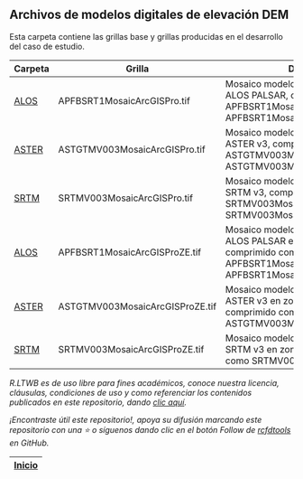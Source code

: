 ## Archivos de modelos digitales de elevación DEM

Esta carpeta contiene las grillas base y grillas producidas en el desarrollo del caso de estudio.

| Carpeta                                                           | Grilla                          | Descripción                                                                                                                                                  | Actividad                                                                     |
|-------------------------------------------------------------------|---------------------------------|--------------------------------------------------------------------------------------------------------------------------------------------------------------|-------------------------------------------------------------------------------|
| [ALOS](https://github.com/rcfdtools/R.LTWB/tree/main/.dem/ALOS)   | APFBSRT1MosaicArcGISPro.tif     | Mosaico modelo digital de elevación ALOS PALSAR, comprimido como APFBSRT1MosaicArcGISPro.part1.rar... APFBSRT1MosaicArcGISPro.part5.rar                      | [DEMAlos](https://github.com/rcfdtools/R.LTWB/tree/main/Section02/DEMAlos)    |
| [ASTER](https://github.com/rcfdtools/R.LTWB/tree/main/.dem/ASTER) | ASTGTMV003MosaicArcGISPro.tif   | Mosaico modelo digital de elevación ASTER v3, comprimido como ASTGTMV003MosaicArcGISPro.part1.rar, ASTGTMV003Mosaic.part2.rar                                | [DEMAster](https://github.com/rcfdtools/R.LTWB/tree/main/Section02/DEMAster)  |
| [SRTM](https://github.com/rcfdtools/R.LTWB/tree/main/.dem/SRTM)   | SRTMV003MosaicArcGISPro.tif     | Mosaico modelo digital de elevación SRTM v3, comprimido como SRTMV003MosaicArcGISPro.part1.rar, SRTMV003MosaicArcGISPro.part2.rar                            | [DEMSrtm](https://github.com/rcfdtools/R.LTWB/tree/main/Section02/DEMSrtm)    |
| [ALOS](https://github.com/rcfdtools/R.LTWB/tree/main/.dem/ALOS)   | APFBSRT1MosaicArcGISProZE.tif   | Mosaico modelo digital de elevación ALOS PALSAR en zona de estudio, comprimido como APFBSRT1MosaicArcGISProZE.part1.rar... APFBSRT1MosaicArcGISPro.part5.rar | [AgreeDEM](https://github.com/rcfdtools/R.LTWB/tree/main/Section02/AgreeDEM)  |
| [ASTER](https://github.com/rcfdtools/R.LTWB/tree/main/.dem/ASTER) | ASTGTMV003MosaicArcGISProZE.tif | Mosaico modelo digital de elevación ASTER v3 en zona de estudio, comprimido como ASTGTMV003MosaicArcGISProZE.rar                                             | [AgreeDEM](https://github.com/rcfdtools/R.LTWB/tree/main/Section02/AgreeDEM)  |
| [SRTM](https://github.com/rcfdtools/R.LTWB/tree/main/.dem/SRTM)   | SRTMV003MosaicArcGISProZE.tif   | Mosaico modelo digital de elevación SRTM v3 en zona de estudio, comprimido como SRTMV003MosaicArcGISProZE.rar                                                | [AgreeDEM](https://github.com/rcfdtools/R.LTWB/tree/main/Section02/AgreeDEM)  |


_R.LTWB es de uso libre para fines académicos, conoce nuestra licencia, cláusulas, condiciones de uso y como referenciar los contenidos publicados en este repositorio, dando [clic aquí](https://github.com/rcfdtools/R.LTWB/wiki/License)._

_¡Encontraste útil este repositorio!, apoya su difusión marcando este repositorio con una ⭐ o síguenos dando clic en el botón Follow de [rcfdtools](https://github.com/rcfdtools) en GitHub._

| [Inicio](https://github.com/rcfdtools/R.LTWB/wiki) |
|----------------------------------------------------|